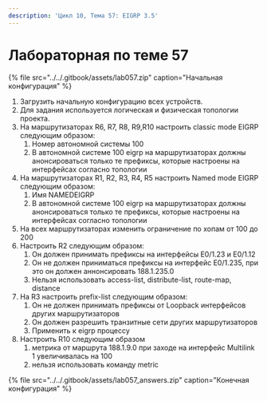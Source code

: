 ```yaml
---
description: 'Цикл 10, Тема 57: EIGRP 3.5'
---
```


# Лабораторная по теме 57

{% file src="../../.gitbook/assets/lab057.zip" caption="Начальная конфигурация" %}

1. Загрузить начальную конфигурацию всех устройств.
2. Для задания используется логическая и физическая топологии проекта.
3. На маршрутизаторах R6, R7, R8, R9,R10 настроить classic mode EIGRP следующим образом:
   1. Номер автономной системы 100
   2. В автономной системе 100 eigrp на маршрутизаторах должны анонсироваться только те префиксы, которые настроены на интерфейсах согласно топологии
4. На маршрутизаторах R1, R2, R3, R4, R5 настроить Named mode EIGRP следующим образом:
   1. Имя NAMEDEIGRP
   2. В автономной системе 100 eigrp на маршрутизаторах должны анонсироваться только те префиксы, которые настроены на интерфейсах согласно топологии
5. На всех маршрутизаторах изменить ограничение по хопам от 100 до 200
6. Настроить R2 следующим образом:
   1. Он должен принимать префиксы на интерфейсы E0/1.23 и E0/1.12
   2. Он не должен приниматься префиксы на интерфейс E0/1.235, при это он должен аннонсировать 188.1.235.0
   3. Нельзя использовать access-list, distribute-list, route-map, distance
7. На R3 настроить prefix-list следующим образом:
   1. Он не должен принимать префиксы от Loopback интерфейсов других маршрутизаторов
   2. Он должен разрешить транзитные сети других маршрутизаторов
   3. Применить к eigrp процессу
8. Настроить R10 следующим образом
   1. метрика от маршрута 188.1.9.0 при заходе на интерфейс Multilink 1 увеличивалась на 100
   2. нельзя использовать команду metric

{% file src="../../.gitbook/assets/lab057\_answers.zip" caption="Конечная конфигурация" %}

